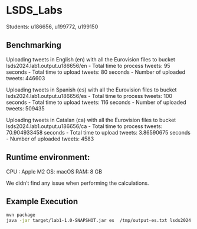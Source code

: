 # LSDS_Labs
Students: u186656, u199772, u199150


 ## Benchmarking

 Uploading tweets in English (en) with all the Eurovision files to bucket  lsds2024.lab1.output.u186656/en
    - Total time to process tweets: 95 seconds
    - Total time to upload tweets: 80 seconds
    - Number of uploaded tweets: 446603

 Uploading tweets in Spanish (es) with all the Eurovision files to bucket  lsds2024.lab1.output.u186656/es
    - Total time to process tweets: 100 seconds
    - Total time to upload tweets: 116 seconds
    - Number of uploaded tweets: 509435

 Uploading tweets in Catalan (ca) with all the Eurovision files to bucket  lsds2024.lab1.output.u186656/ca
    - Total time to process tweets: 70.904933458 seconds
    - Total time to upload tweets: 3.86590675 seconds
    - Number of uploaded tweets: 4583

## Runtime environment: 
CPU : Apple M2
OS: macOS
RAM: 8 GB

We didn’t find any issue when performing the calculations.  

## Example Execution 

```bash
mvn package
java -jar target/lab1-1.0-SNAPSHOT.jar es  /tmp/output-es.txt lsds2024.lab1.output.u186656 Data/Eurovision3.json``````
